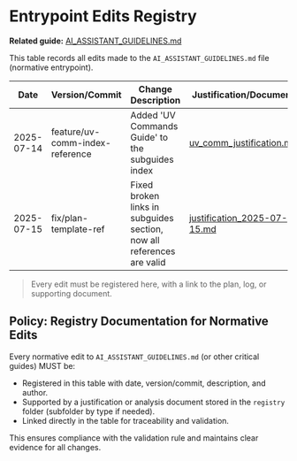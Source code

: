 # Entrypoint Edits Registry

**Related guide:** [AI_ASSISTANT_GUIDELINES.md](../../ai_assistant_guides/AI_ASSISTANT_GUIDELINES.md)

This table records all edits made to the `AI_ASSISTANT_GUIDELINES.md` file (normative entrypoint).

| Date       | Version/Commit | Change Description                    | Justification/Document | Author |
|------------|----------------|---------------------------------------|------------------------|--------|
| 2025-07-14 | feature/uv-comm-index-reference | Added 'UV Commands Guide' to the subguides index | [uv_comm_justification.md](./uv_comm_justification.md) | GitHub Copilot |
| 2025-07-15 | fix/plan-template-ref | Fixed broken links in subguides section, now all references are valid | [justification_2025-07-15.md](./justification_2025-07-15.md) | GitHub Copilot |

> Every edit must be registered here, with a link to the plan, log, or supporting document.

## Policy: Registry Documentation for Normative Edits

Every normative edit to `AI_ASSISTANT_GUIDELINES.md` (or other critical guides) MUST be:
- Registered in this table with date, version/commit, description, and author.
- Supported by a justification or analysis document stored in the `registry` folder (subfolder by type if needed).
- Linked directly in the table for traceability and validation.

This ensures compliance with the validation rule and maintains clear evidence for all changes.
